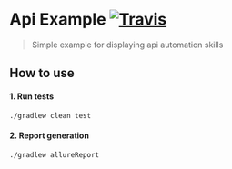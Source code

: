 # Api Example [![Travis](https://travis-ci.org/manyakin/ApiExample.svg?branch=master "Travis")](https://travis-ci.org/manyakin/ApiExample.svg?branch=master "Travis")
> Simple example for displaying api automation skills

## How to use

#### 1. Run tests
```
./gradlew clean test
```
#### 2. Report generation 
```
./gradlew allureReport
```
